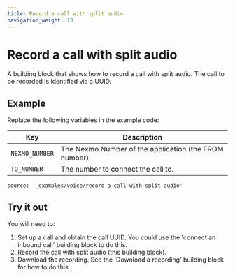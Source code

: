 ```yaml
---
title: Record a call with split audio
navigation_weight: 13
---
```


# Record a call with split audio

A building block that shows how to record a call with split audio. The call
to be recorded is identified via a UUID.

## Example

Replace the following variables in the example code:

Key |	Description
-- | --
`NEXMO_NUMBER` | The Nexmo Number of the application (the FROM number).
`TO_NUMBER` | The number to connect the call to.

```tabbed_content
source: '_examples/voice/record-a-call-with-split-audio'
```

## Try it out

You will need to:

1. Set up a call and obtain the call UUID. You could use the 'connect an inbound call' building block to do this.
2. Record the call with split audio (this building block).
3. Download the recording. See the 'Download a recording' building block for how to do this.
